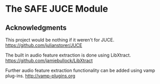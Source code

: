 The SAFE JUCE Module
====

## Acknowledgments 

This project would be nothing if it weren't for JUCE.
https://github.com/julianstorer/JUCE

The built in audio feature extraction is done using LibXtract.
https://github.com/jamiebullock/LibXtract

Further audio feature extraction functionality can be added using vamp plug-ins.
http://vamp-plugins.org
